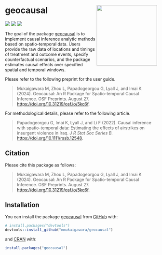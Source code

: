 
<!-- README.md is generated from README.Rmd. Please edit that file -->

# geocausal <a href="https://github.com/mmukaigawara/geocausal"><img src="inst/figure/logo.png" align="right" height="200" /></a>

<!-- badges: start -->

[![](http://www.r-pkg.org/badges/version/geocausal?color=green)](https://cran.r-project.org/package=geocausal)
[![](http://cranlogs.r-pkg.org/badges/grand-total/geocausal?color=green)](https://cran.r-project.org/package=geocausal)
[![](http://cranlogs.r-pkg.org/badges/last-week/geocausal?color=green)](https://cran.r-project.org/package=geocausal)
<!-- badges: end -->

The goal of the package
[geocausal](https://github.com/mmukaigawara/geocausal) is to implement
causal inference analytic methods based on spatio-temporal data. Users
provide the raw data of locations and timings of treatment and outcome
events, specify counterfactual scenarios, and the package estimates
causal effects over specified spatial and temporal windows.

Please refer to the following preprint for the user guide.

> Mukaigawara M, Zhou L, Papadogeorgou G, Lyall J, and Imai K (2024).
> Geocausal: An R Package for Spatio-temporal Causal Inference. OSF
> Preprints. August 27. <https://doi.org/10.31219/osf.io/5kc6f>.

For methodological details, please refer to the following article.

> Papadogeorgou G, Imai K, Lyall J, and Li F (2022). Causal inference
> with spatio-temporal data: Estimating the effects of airstrikes on
> insurgent violence in Iraq. *J R Stat Soc Series B.*
> <https://doi.org/10.1111/rssb.12548>.

## Citation

Please cite this package as follows:

> Mukaigawara M, Zhou L, Papadogeorgou G, Lyall J, and Imai K (2024).
> Geocausal: An R Package for Spatio-temporal Causal Inference. OSF
> Preprints. August 27. <https://doi.org/10.31219/osf.io/5kc6f>.

## Installation

You can install the package
[geocausal](https://github.com/mmukaigawara/geocausal) from
[GitHub](https://github.com/mmukaigawara/geocausal) with:

``` r
# install.packages("devtools")
devtools::install_github("mmukaigawara/geocausal")
```

and [CRAN](https://cran.r-project.org/package=geocausal) with:

``` r
install.packages("geocausal")
```
